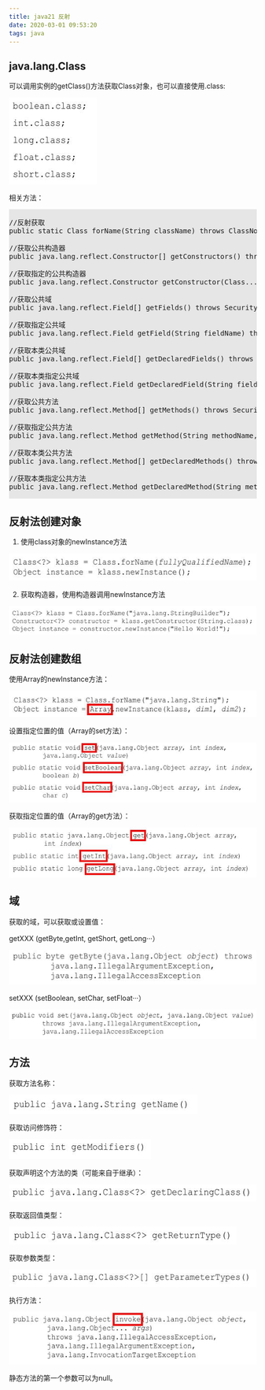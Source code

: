 ```yaml
---
title: java21 反射
date: 2020-03-01 09:53:20
tags: java
---
```


## java.lang.Class

可以调用实例的getClass()方法获取Class对象，也可以直接使用.class:

<img src='java21-Reflection\734edc18-1b3b-411c-a341-a0225ae01df1.jpg'>

相关方法：


<pre style='background:#e6e6e6;padding=10px;'>

//反射获取
public static Class<?> forName(String className) throws ClassNotFoundException

//获取公共构造器
public java.lang.reflect.Constructor<?>[] getConstructors() throws SecurityException

//获取指定的公共构造器
public java.lang.reflect.Constructor<T> getConstructor(Class<?>...parameterTypes) throws NoSuchMethodException,SecurityException

//获取公共域
public java.lang.reflect.Field[] getFields() throws SecurityException

//获取指定公共域
public java.lang.reflect.Field getField(String fieldName) throws NoSuchFieldException, SecurityException

//获取本类公共域
public java.lang.reflect.Field[] getDeclaredFields() throws SecurityException

//获取本类指定公共域
public java.lang.reflect.Field getDeclaredField(String fieldName) throws NoSuchFieldException, SecurityException

//获取公共方法
public java.lang.reflect.Method[] getMethods() throws SecurityException

//获取指定公共方法
public java.lang.reflect.Method getMethod(String methodName, Class<?>... parameterTypes) throws NoSuchFieldException, SecurityException

//获取本类公共方法
public java.lang.reflect.Method[] getDeclaredMethods() throws SecurityException

//获取本类指定公共方法
public java.lang.reflect.Method getDeclaredMethod(String methodName, Class<?>... parameterTypes) throws NoSuchMethodException, SecurityException

</pre>

## 反射法创建对象

1. 使用class对象的newInstance方法

<img src='java21-Reflection\043f067d-f926-433c-9e2d-71b76aea0480.jpg'>

2. 获取构造器，使用构造器调用newInstance方法

<img src='java21-Reflection\a590dd3a-53c7-4ed9-8486-b44fdeb49687.jpg'>

## 反射法创建数组

使用Array的newInstance方法：

<img src='java21-Reflection\fdf0d9e1-f89f-4b72-9119-4e2aab427e79.jpg' >

设置指定位置的值（Array的set方法）：

<img src='java21-Reflection\a18d03cf-9e27-4df3-bf31-fba5f1f68095.jpg'>

获取指定位置的值（Array的get方法）：

<img src='java21-Reflection\179b04e7-8a64-4b31-831e-92568c8dc363.jpg'>

## 域

获取的域，可以获取或设置值：

getXXX (getByte,getInt, getShort, getLong···）

<img src='java21-Reflection\156d702d-7ee4-45a9-bc80-707e63501bcf.jpg'>

setXXX (setBoolean, setChar, setFloat···）

<img src='java21-Reflection\6b122ec3-82ad-4b68-b6ba-5cb635102e2d.jpg'>

## 方法

获取方法名称：

<img src='java21-Reflection\80650428-d467-4b61-8b27-09d4f48c171a.jpg'>

获取访问修饰符：

<img src='java21-Reflection\2e22d374-577f-4ce4-90a0-d60b26288a42.jpg'>

获取声明这个方法的类（可能来自于继承）：

<img src='java21-Reflection\cfd05863-50f3-4902-9409-53a333d14ba3.jpg'>

获取返回值类型：

<img src='java21-Reflection\8aa9920e-e796-48ed-ae8e-3f0ad8373c41.jpg'>

获取参数类型：

<img src='java21-Reflection\2d22c7d2-2f53-4216-8687-7e9bf3ed2b83.jpg'>

执行方法：

<img src='java21-Reflection\ddb72d6c-1e56-46bc-8236-59f6244c4c08.jpg'>

静态方法的第一个参数可以为null。

